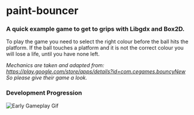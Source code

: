 # paint-bouncer

### A quick example game to get to grips with Libgdx and Box2D.
To play the game you need to select the right colour before the ball hits the platform. If the ball touches a platform and it is not the correct colour you will lose a life, until you have none left.

*Mechanics are taken and adapted from: https://play.google.com/store/apps/details?id=com.cegames.bouncyNew So please give their game a look.*


### Development Progression

![Early Gameplay Gif](https://i.gyazo.com/c8b2a44035000594f009e25e4531b025.gif)
